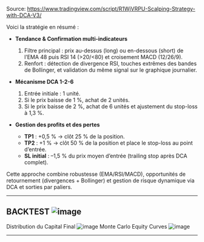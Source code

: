 Source: https://www.tradingview.com/script/R1WjVRPU-Scalping-Strategy-with-DCA-V3/

Voici la stratégie en résumé :

- **Tendance & Confirmation multi-indicateurs**  
  1. Filtre principal : prix au-dessus (long) ou en-dessous (short) de l’EMA 48 puis RSI 14 (>20/​<80) et croisement MACD (12/26/9).  
  2. Renfort : détection de divergence RSI, touches extrêmes des bandes de Bollinger, et validation du même signal sur le graphique journalier.

- **Mécanisme DCA 1-2-6**  
  1. Entrée initiale : 1 unité.  
  2. Si le prix baisse de 1 %, achat de 2 unités.  
  3. Si le prix baisse de 2 %, achat de 6 unités et ajustement du stop-loss à 1,3 %.

- **Gestion des profits et des pertes**  
  - **TP1** : +0,5 % → clôt 25 % de la position.  
  - **TP2** : +1 % → clôt 50 % de la position et place le stop-loss au point d’entrée.  
  - **SL initial** : –1,5 % du prix moyen d’entrée (trailing stop après DCA complet).

Cette approche combine robustesse (EMA/RSI/MACD), opportunités de retournement (divergences + Bollinger) et gestion de risque dynamique via DCA et sorties par paliers.

--------------------------------------------------------------------------------------------------
BACKTEST
![image](https://github.com/user-attachments/assets/bf7605f5-8ac1-4ac4-9ce2-44b8ebda8b44)
--------------------------------------------------------------------------------------------------
Distribution du Capital Final
![image](https://github.com/user-attachments/assets/51fbfe98-d55f-4917-a871-35ad94734cde)
Monte Carlo Equity Curves
![image](https://github.com/user-attachments/assets/f16d8c33-27e1-468b-b0bc-5d355fecb4bb)

--------------------------------------------------------------------------------------------------
